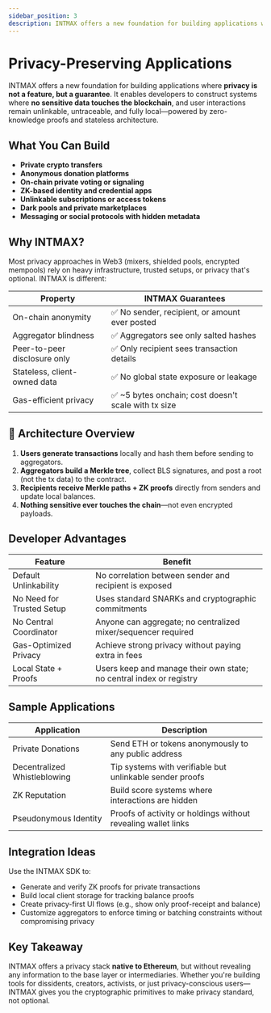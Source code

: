 ```yaml
---
sidebar_position: 3
description: INTMAX offers a new foundation for building applications where privacy is not a feature, but a guarantee. It enables developers to construct systems where no sensitive data touches the blockchain, and user interactions remain unlinkable, untraceable, and fully local—powered by zero-knowledge proofs and stateless architecture.
---
```


# Privacy-Preserving Applications

INTMAX offers a new foundation for building applications where **privacy is not a feature, but a guarantee**. It enables developers to construct systems where **no sensitive data touches the blockchain**, and user interactions remain unlinkable, untraceable, and fully local—powered by zero-knowledge proofs and stateless architecture.

## What You Can Build

- **Private crypto transfers**
- **Anonymous donation platforms**
- **On-chain private voting or signaling**
- **ZK-based identity and credential apps**
- **Unlinkable subscriptions or access tokens**
- **Dark pools and private marketplaces**
- **Messaging or social protocols with hidden metadata**

## Why INTMAX?

Most privacy approaches in Web3 (mixers, shielded pools, encrypted mempools) rely on heavy infrastructure, trusted setups, or privacy that's optional. INTMAX is different:

| Property                     | INTMAX Guarantees                                     |
| ---------------------------- | ----------------------------------------------------- |
| On-chain anonymity           | ✅ No sender, recipient, or amount ever posted        |
| Aggregator blindness         | ✅ Aggregators see only salted hashes                 |
| Peer-to-peer disclosure only | ✅ Only recipient sees transaction details            |
| Stateless, client-owned data | ✅ No global state exposure or leakage                |
| Gas-efficient privacy        | ✅ \~5 bytes onchain; cost doesn't scale with tx size |

## 🔄 Architecture Overview

1. **Users generate transactions** locally and hash them before sending to aggregators.
2. **Aggregators build a Merkle tree**, collect BLS signatures, and post a root (not the tx data) to the contract.
3. **Recipients receive Merkle paths + ZK proofs** directly from senders and update local balances.
4. **Nothing sensitive ever touches the chain**—not even encrypted payloads.

## Developer Advantages

| Feature                   | Benefit                                                             |
| ------------------------- | ------------------------------------------------------------------- |
| Default Unlinkability     | No correlation between sender and recipient is exposed              |
| No Need for Trusted Setup | Uses standard SNARKs and cryptographic commitments                  |
| No Central Coordinator    | Anyone can aggregate; no centralized mixer/sequencer required       |
| Gas-Optimized Privacy     | Achieve strong privacy without paying extra in fees                 |
| Local State + Proofs      | Users keep and manage their own state; no central index or registry |

## Sample Applications

| Application                  | Description                                                   |
| ---------------------------- | ------------------------------------------------------------- |
| Private Donations            | Send ETH or tokens anonymously to any public address          |
| Decentralized Whistleblowing | Tip systems with verifiable but unlinkable sender proofs      |
| ZK Reputation                | Build score systems where interactions are hidden             |
| Pseudonymous Identity        | Proofs of activity or holdings without revealing wallet links |

## Integration Ideas

Use the INTMAX SDK to:

- Generate and verify ZK proofs for private transactions
- Build local client storage for tracking balance proofs
- Create privacy-first UI flows (e.g., show only proof-receipt and balance)
- Customize aggregators to enforce timing or batching constraints without compromising privacy

## Key Takeaway

INTMAX offers a privacy stack **native to Ethereum**, but without revealing any information to the base layer or intermediaries. Whether you're building tools for dissidents, creators, activists, or just privacy-conscious users—INTMAX gives you the cryptographic primitives to make privacy standard, not optional.
